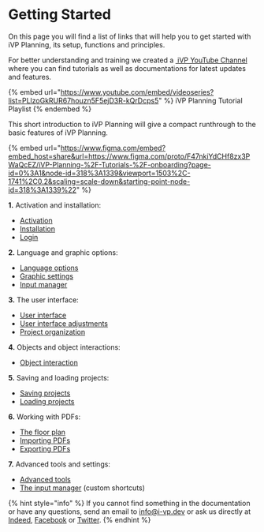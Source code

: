 # Getting Started

On this page you will find a list of links that will help you to get started with iVP Planning, its setup, functions and principles.

For better understanding and training we created a [<img src="../../../.gitbook/assets/YouTube_icon.png" alt="" data-size="line"> iVP YouTube Channel](https://www.youtube.com/playlist?list=PLlzoGkRUR67houzn5F5ejD3R-kQrDcps5) where you can find tutorials as well as documentations for latest updates and features.

{% embed url="https://www.youtube.com/embed/videoseries?list=PLlzoGkRUR67houzn5F5ejD3R-kQrDcps5" %}
iVP Planning Tutorial Playlist
{% endembed %}

This short introduction to iVP Planning will give a compact runthrough to the basic features of iVP Planning.

{% embed url="https://www.figma.com/embed?embed_host=share&url=https://www.figma.com/proto/F47nkiYdCHf8zx3PWaQcEZ/iVP-Planning-%2F-Tutorials-%2F-onboarding?page-id=0%3A1&node-id=318%3A1339&viewport=1503%2C-1741%2C0.2&scaling=scale-down&starting-point-node-id=318%3A1339%22" %}

**1.** Activation and installation:

* [Activation](../../ivp-launcher/application-management/license-activation.md)
* [Installation](../../ivp-launcher/application-management/install-applications.md)
* [Login](../getting-started/login.md)

**2.** Language and graphic options:

* [Language options](language-options.md)
* [Graphic settings](graphic-settings.md)
* [Input manager](../settings/input-manager.md)

**3.** The user interface:

* [User interface](../user-interface/)
* [User interface adjustments](../user-interface/adjusting-the-ui.md)
* [Project organization](../the-tree-view/)

**4.** Objects and object interactions:

* [Object interaction](../machines/)

**5.** Saving and loading projects:

* [Saving projects](saving-projects.md)
* [Loading projects](loading-projects.md)

**6.** Working with PDFs:

* [The floor plan](../user-interface/the-floor-plan.md)
* [Importing PDFs](importing-pdfs.md)
* [Exporting PDFs](exporting-pdfs.md)

**7.** Advanced tools and settings:

* [Advanced tools](../advanced-tools/)
* [The input manager](../settings/input-manager.md) (custom shortcuts)

{% hint style="info" %}
If you cannot find something in the documentation or have any questions, send an email to [info@i-vp.dev](mailto:info@i-vp.dev) or ask us directly at [Indeed](https://www.linkedin.com/company/ivp-intelligent-virtual-platform/), [Facebook](https://www.facebook.com/pg/intelligentVirtualPlatform/) or [Twitter](https://twitter.com/iVPsoftware).
{% endhint %}
